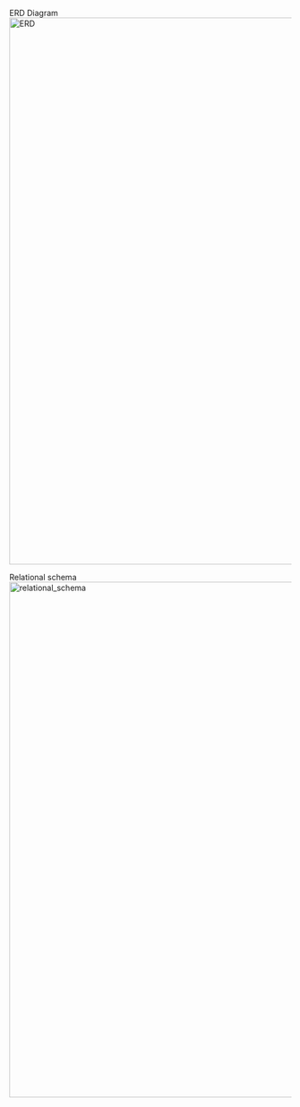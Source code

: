 ERD Diagram
<img width="977" alt="ERD" src="https://github.com/user-attachments/assets/c1a10518-30a5-4a08-9045-2d7088c8428c" />

Relational schema 
<img width="921" alt="relational_schema" src="https://github.com/user-attachments/assets/c0a10857-7ded-4d83-8f18-ddfa220692c8" />
